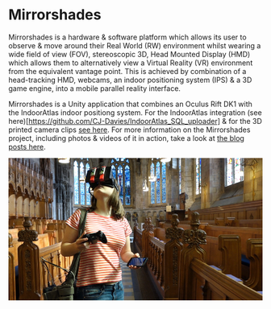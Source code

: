 # Mirrorshades

Mirrorshades is a hardware & software platform which allows its user to observe & move around their Real World (RW) environment whilst wearing a wide field of view (FOV), stereoscopic 3D, Head Mounted Display (HMD) which allows them to alternatively view a Virtual Reality (VR) environment from the equivalent vantage point. This is achieved by combination of a head-tracking HMD, webcams, an indoor positioning system (IPS) & a 3D game engine, into a mobile parallel reality interface.

Mirrorshades is a Unity application that combines an Oculus Rift DK1 with the IndoorAtlas indoor positiong system. For the IndoorAtlas integration (see here)[https://github.com/CJ-Davies/IndoorAtlas_SQL_uploader] & for the 3D printed camera clips [see here](https://github.com/CJ-Davies/Oculus-Rift-DK1-camera-mounts). 
For more information on the Mirrorshades project, including photos & videos of it in action, take a look at [the blog posts here](http://cjdavies.org/?cat=136).

![Mirrorshades in use](preview.jpg?raw=true "Mirrorshades in use")
